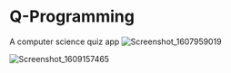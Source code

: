 # Q-Programming
A computer science quiz app
![Screenshot_1607959019](https://user-images.githubusercontent.com/75949643/232491809-52073785-02d7-4c83-a9b2-5d84a7ee05b0.png)

![Screenshot_1609157465](https://user-images.githubusercontent.com/75949643/232491838-4e3f2c8b-c3e3-4a87-a5f5-b24e6bfadf6b.png)
